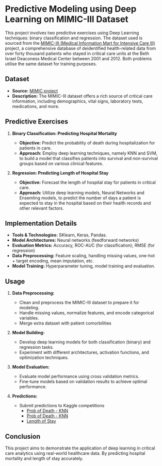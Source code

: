 # Predictive Modeling using Deep Learning on MIMIC-III Dataset

This project involves two predictive exercises using Deep Learning techniques: binary classification and regression. The dataset used is sourced from the [MIMIC-III (Medical Information Mart for Intensive Care III)](https://mimic.physionet.org/) project, a comprehensive database of deidentified health-related data from over forty thousand patients who stayed in critical care units at the Beth Israel Deaconess Medical Center between 2001 and 2012. Both problems utilise the same dataset for training purposes.

## Dataset
- **Source:** [MIMIC project](https://mimic.physionet.org/)
- **Description:** The MIMIC-III dataset offers a rich source of critical care information, including demographics, vital signs, laboratory tests, medications, and more.

## Predictive Exercises
1. **Binary Classification: Predicting Hospital Mortality**
   - **Objective:** Predict the probability of death during hospitalization for patients in care.
   - **Approach:** Employ deep learning techniques, namely KNN and SVM, to build a model that classifies patients into survival and non-survival groups based on various clinical features.

2. **Regression: Predicting Length of Hospital Stay**
   - **Objective:** Forecast the length of hospital stay for patients in critical care.
   - **Approach:** Utilize deep learning models, Neural Networks and Ensemling models, to predict the number of days a patient is expected to stay in the hospital based on their health records and other relevant factors.

## Implementation Details
- **Tools & Technologies:** SKlearn, Keras, Pandas.
- **Model Architectures:** Neural networks (feedforward networks)
- **Evaluation Metrics:** Accuracy, ROC-AUC (for classification); RMSE (for regression)
- **Data Preprocessing:** Feature scaling, handling missing values, one-hot + target encoding, mean imputation, etc.
- **Model Training:** Hyperparameter tuning, model training and evaluation.

## Usage
1. **Data Preprocessing:**
   - Clean and preprocess the MIMIC-III dataset to prepare it for modeling.
   - Handle missing values, normalize features, and encode categorical variables.
   - Merge extra dataset with patient comorbilities

2. **Model Building:**
   - Develop deep learning models for both classification (binary) and regression tasks.
   - Experiment with different architectures, activation functions, and optimization techniques.

3. **Model Evaluation:**
   - Evaluate model performance using cross validation metrics.
   - Fine-tune models based on validation results to achieve optimal performance.
  
4. **Predictions:**
   - Submit predictions to Kaggle competitions
      -  [Prob of Death - KNN](https://www.kaggle.com/competitions/dl24-probability-of-death-with-k-nn?rvi=1)
      -  [Prob of Death - KNN](https://www.kaggle.com/competitions/dl24-probability-of-death-with-svm?rvi=1)
      -  [Length of Stay](https://www.kaggle.com/competitions/dl24-length-of-stay-prediction-nn-ensembles?rvi=1)

## Conclusion
This project aims to demonstrate the application of deep learning in critical care analytics using real-world healthcare data. By predicting hospital mortality and length of stay accurately.
